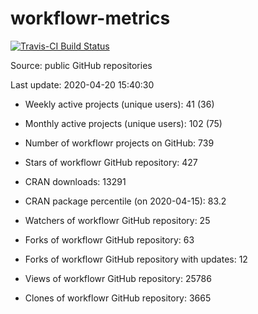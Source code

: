 
<!-- README.md is generated from README.Rmd. Please edit that file -->
workflowr-metrics
=================

[![Travis-CI Build Status](https://travis-ci.org/workflowr/workflowr-metrics.svg?branch=master)](https://travis-ci.org/workflowr/workflowr-metrics)

Source: public GitHub repositories

Last update: 2020-04-20 15:40:30

-   Weekly active projects (unique users): 41 (36)

-   Monthly active projects (unique users): 102 (75)

-   Number of workflowr projects on GitHub: 739

-   Stars of workflowr GitHub repository: 427

-   CRAN downloads: 13291

-   CRAN package percentile (on 2020-04-15): 83.2

-   Watchers of workflowr GitHub repository: 25

-   Forks of workflowr GitHub repository: 63

-   Forks of workflowr GitHub repository with updates: 12

-   Views of workflowr GitHub repository: 25786

-   Clones of workflowr GitHub repository: 3665
